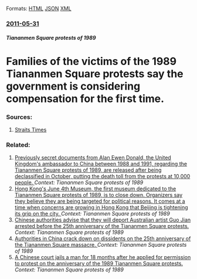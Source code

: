 
Formats: [HTML](/news/2011/05/31/families-of-the-victims-of-the-1989-tiananmen-square-protests-say-the-government-is-considering-compensation-for-the-first-time.html)  [JSON](/news/2011/05/31/families-of-the-victims-of-the-1989-tiananmen-square-protests-say-the-government-is-considering-compensation-for-the-first-time.json)  [XML](/news/2011/05/31/families-of-the-victims-of-the-1989-tiananmen-square-protests-say-the-government-is-considering-compensation-for-the-first-time.xml)  

### [2011-05-31](/news/2011/05/31/index.md)

##### Tiananmen Square protests of 1989
# Families of the victims of the 1989 Tiananmen Square protests say the government is considering compensation for the first time. 




### Sources:

1. [Straits Times](http://www.straitstimes.com/BreakingNews/Asia/Story/STIStory_674520.html)

### Related:

1. [Previously secret documents from Alan Ewen Donald, the United Kingdom's ambassador to China between 1988 and 1991, regarding the Tiananmen Square protests of 1989, are released after being declassified in October, putting the death toll from the protests at 10,000 people. ](/news/2017/12/23/previously-secret-documents-from-alan-ewen-donald-the-united-kingdom-s-ambassador-to-china-between-1988-and-1991-regarding-the-tiananmen-s.md) _Context: Tiananmen Square protests of 1989_
2. [Hong Kong's June 4th Museum, the first museum dedicated to the Tiananmen Square protests of 1989, is to close down. Organizers say they believe they are being targeted for political reasons. It comes at a time when concerns are growing in Hong Kong that Beijing is tightening its grip on the city. ](/news/2016/04/14/hong-kong-s-june-4th-museum-the-first-museum-dedicated-to-the-tiananmen-square-protests-of-1989-is-to-close-down-organizers-say-they-beli.md) _Context: Tiananmen Square protests of 1989_
3. [Chinese authorities advise that they will deport Australian artist Guo Jian arrested before the 25th anniversary of the Tiananmen Square protests. ](/news/2014/06/6/chinese-authorities-advise-that-they-will-deport-australian-artist-guo-jian-arrested-before-the-25th-anniversary-of-the-tiananmen-square-pro.md) _Context: Tiananmen Square protests of 1989_
4. [Authorities in China crack down on dissidents on the 25th anniversary of the Tiananmen Square massacre. ](/news/2014/06/4/authorities-in-china-crack-down-on-dissidents-on-the-25th-anniversary-of-the-tiananmen-square-massacre.md) _Context: Tiananmen Square protests of 1989_
5. [A Chinese court jails a man for 18 months after he applied for permission to protest on the anniversary of the 1989 Tiananmen Square protests. ](/news/2014/03/24/a-chinese-court-jails-a-man-for-18-months-after-he-applied-for-permission-to-protest-on-the-anniversary-of-the-1989-tiananmen-square-protest.md) _Context: Tiananmen Square protests of 1989_
